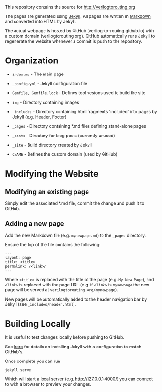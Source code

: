 This repository contains the source for <http://verilogtorouting.org>

The pages are generated using [Jekyll](https://jekyllrb.com/).
All pages are written in [Markdown](https://en.wikipedia.org/wiki/Markdown) and converted into HTML by Jekyll.

The actual webpage is hosted by GitHub (verilog-to-routing.github.io) with a custom domain (verilogtorouting.org).
GitHub automatically runs Jekyll to regenerate the website whenever a commit is push to the repository.

Organization
============

* `index.md`  - The main page

* `_config.yml` - Jekyll configuration file
* `Gemfile, Gemfile.lock` - Defines tool vesions used to build the site
* `img` - Directory containing images
* `_includes` - Directory containing html fragments 'included' into pages by Jekyll (e.g. Header, Footer)
* `_pages` - Directory containing *.md files defining stand-alone pages
* `_posts` - Directory for blog posts (currently unused)
* `_site` - Build directory created by Jekyll
* `CNAME` - Defines the custom domain (used by GitHub)

Modifying the Website
=====================

Modifying an existing page
--------------------------
Simply edit the associated *.md file, commit the change and push it to GitHub.

Adding a new page
--------------------------
Add the new Markdown file (e.g. `mynewpage.md`) to the `_pages` directory.

Ensure the top of the file contains the following:
```
---
layout: page
title: <title>
permalink: /<link>/
---
```

Where `<title>` is replaced with the title of the page (e.g. `My New Page`), and `<link>` is replaced with the page URL (e.g. if `<link>` is `mynewpage` the new page will be served at `verilogtorouting.org/mynewpage`).

New pages will be automatically added to the header navigation bar by Jekyll (see `_includes/header.html`).

Building Locally
================
It is useful to test changes locally before pushing to GitHub.

See [here](https://help.github.com/articles/setting-up-your-github-pages-site-locally-with-jekyll/) for details on installing Jekyll with a configuration to match GitHub's.

Once complete you can run
```
jekyll serve
```
Which will start a local server (e.g. http://127.0.0.1:4000/) you can connect to with a browser to preview your changes.
